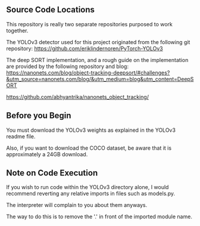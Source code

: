 ## Source Code Locations

This repository is really two separate repositories purposed to work together.

The YOLOv3 detector used for this project originated from the following git repository:
https://github.com/eriklindernoren/PyTorch-YOLOv3

The deep SORT implementation, and a rough guide on the implementation are provided by the following repository and blog:
https://nanonets.com/blog/object-tracking-deepsort/#challenges?&utm_source=nanonets.com/blog/&utm_medium=blog&utm_content=DeepSORT

https://github.com/abhyantrika/nanonets_object_tracking/

## Before you Begin
You must download the YOLOv3 weights as explained in the YOLOv3 readme file.

Also, if you want to download the COCO dataset, be aware that it is approximately a 24GB download.


## Note on Code Execution

If you wish to run code within the YOLOv3 directory alone, I would recommend reverting any relative imports in files such as models.py.

The interpreter will complain to you about them anyways.

The way to do this is to remove the '.' in front of the imported module name.